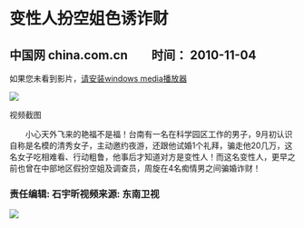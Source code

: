 # 变性人扮空姐色诱诈财

## 中国网 china.com.cn　　时间： 2010-11-04

如果您未看到影片，[请安装windows media播放器](http://www.microsoft.com/windows/windowsmedia/cn/player/download/download.aspx/)

![](http://images.china.cn/attachement/jpg/site1000/20101104/001fd04ce7380e3c9ae023.jpg)

视频截图

　　小心天外飞来的艳福不是福！台南有一名在科学园区工作的男子，9月初认识自称是名模的清秀女子，主动邀约夜游，还跟他试婚1个礼拜，骗走他20几万，这名女子吃相难看、行动粗鲁，他事后才知道对方是变性人！而这名变性人，更早之前也曾在中部地区假扮空姐及调查员，周旋在4名痴情男之间骗婚诈财！

### 责任编辑: 石宇昕视频来源: 东南卫视

![](http://images.china.cn/images1/ch/2007video/aboutTitle.gif)